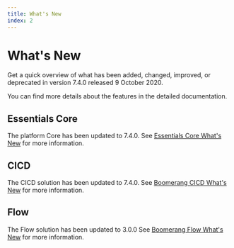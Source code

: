 ```yaml
---
title: What's New
index: 2
---
```


# What's New

Get a quick overview of what has been added, changed, improved, or deprecated in version 7.4.0 released 9 October 2020.

You can find more details about the features in the detailed documentation.

## Essentials Core

The platform Core has been updated to 7.4.0. See [Essentials Core What's New](/essentials-core/7.4.0/introduction/whats-new) for more information.

## CICD

The CICD solution has been updated to 7.4.0. See [Boomerang CICD What's New](/boomerang-cicd/7.4.0/introduction/whats-new) for more information.

## Flow

The Flow solution has been updated to 3.0.0 See [Boomerang Flow What's New](/boomerang-flow/3.0.0/introduction/whats-new) for more information.

